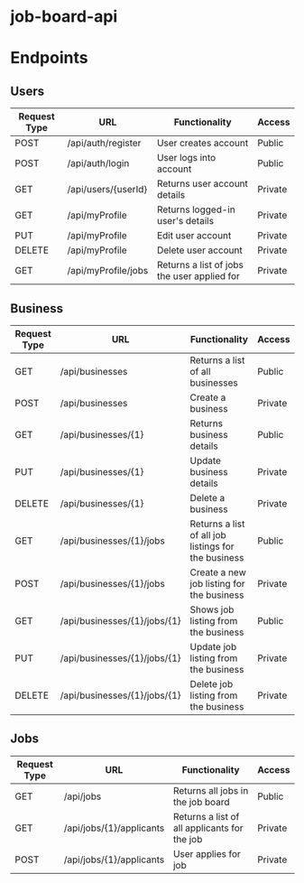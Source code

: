 # job-board-api

# Endpoints
## Users
| Request Type | URL                 | Functionality                                       | Access  |
|--------------|---------------------|-----------------------------------------------------|---------|
| POST         | /api/auth/register  | User creates account                                | Public  |
| POST         | /api/auth/login     | User logs into account                              | Public  |
| GET          | /api/users/{userId} | Returns user account details                        | Private |
| GET          | /api/myProfile      | Returns logged-in user's details                    | Private |
| PUT          | /api/myProfile      | Edit user account                                   | Private |
| DELETE       | /api/myProfile      | Delete user account                                 | Private |
| GET          | /api/myProfile/jobs | Returns a list of jobs the user applied for         | Private |

## Business
| Request Type | URL                          | Functionality                                       | Access  |
|--------------|------------------------------|-----------------------------------------------------|---------|
| GET          | /api/businesses              | Returns a list of all businesses                    | Public  |
| POST         | /api/businesses              | Create a business                                   | Private |
| GET          | /api/businesses/{1}          | Returns business details                            | Public  |
| PUT          | /api/businesses/{1}          | Update business details                             | Private |
| DELETE       | /api/businesses/{1}          | Delete a business                                   | Private |
| GET          | /api/businesses/{1}/jobs     | Returns a list of all job listings for the business | Public  |
| POST         | /api/businesses/{1}/jobs     | Create a new job listing for the business           | Private |
| GET          | /api/businesses/{1}/jobs/{1} | Shows job listing from the business                 | Public  |
| PUT          | /api/businesses/{1}/jobs/{1} | Update job listing from the business                | Private |
| DELETE       | /api/businesses/{1}/jobs/{1} | Delete job listing from the business                | Private |

## Jobs
| Request Type | URL                       | Functionality                                       | Access  |
|--------------|---------------------------|-----------------------------------------------------|---------|
| GET          | /api/jobs                 | Returns all jobs in the job board                   | Public  |
| GET          | /api/jobs/{1}/applicants  | Returns a list of all applicants for the job        | Private |
| POST         | /api/jobs/{1}/applicants  | User applies for job                                | Private |
